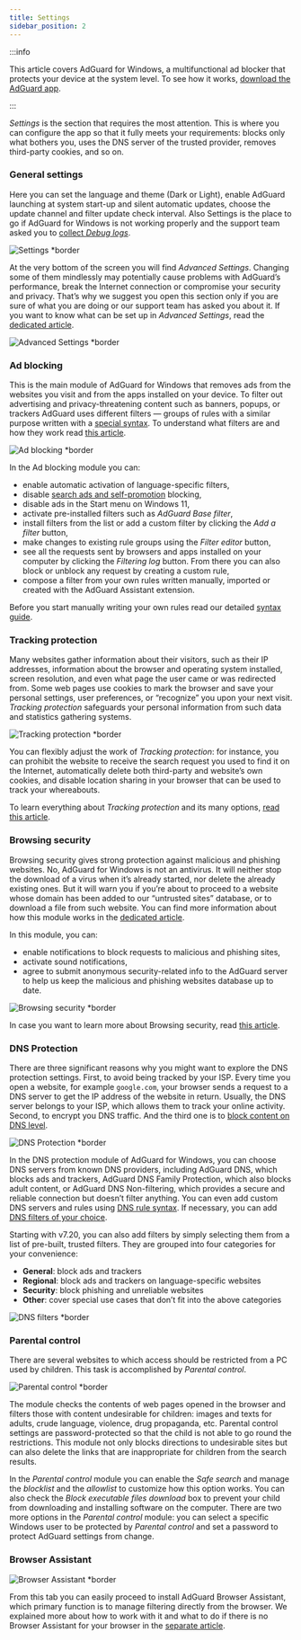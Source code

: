```yaml
---
title: Settings
sidebar_position: 2
---
```


:::info

This article covers AdGuard for Windows, a multifunctional ad blocker that protects your device at the system level. To see how it works, [download the AdGuard app](https://agrd.io/download-kb-adblock).

:::

*Settings* is the section that requires the most attention. This is where you can configure the app so that it fully meets your requirements: blocks only what bothers you, uses the DNS server of the trusted provider, removes third-party cookies, and so on.

### General settings

Here you can set the language and theme (Dark or Light), enable AdGuard launching at system start-up and silent automatic updates, choose the update channel and filter update check interval. Also Settings is the place to go if AdGuard for Windows is not working properly and the support team asked you to [collect *Debug logs*](/adguard-for-windows/solving-problems/adguard-logs.md).

![Settings *border](https://cdn.adtidy.org/content/kb/ad_blocker/windows/settings/general_settings.png)

At the very bottom of the screen you will find *Advanced Settings*. Changing some of them mindlessly may potentially cause problems with AdGuard’s performance, break the Internet connection or compromise your security and privacy. That’s why we suggest you open this section only if you are sure of what you are doing or our support team has asked you about it. If you want to know what can be set up in *Advanced Settings*, read the [dedicated article](/adguard-for-windows/solving-problems/low-level-settings.md).

![Advanced Settings *border](https://cdn.adtidy.org/content/kb/ad_blocker/windows/settings/advanced_settings.png)

### Ad blocking

This is the main module of AdGuard for Windows that removes ads from the websites you visit and from the apps installed on your device. To filter out advertising and privacy-threatening content such as banners, popups, or trackers AdGuard uses different filters — groups of rules with a similar purpose written with a [special syntax](/general/ad-filtering/create-own-filters). To understand what filters are and how they work read [this article](/general/ad-filtering/how-ad-blocking-works).

![Ad blocking *border](https://cdn.adtidy.org/content/kb/ad_blocker/windows/settings/ad_blocking.png)

In the Ad blocking module you can:

- enable automatic activation of language-specific filters,
- disable [search ads and self-promotion](/general/ad-filtering/search-ads) blocking,
- disable ads in the Start menu on Windows 11,
- activate pre-installed filters such as *AdGuard Base filter*,
- install filters from the list or add a custom filter by clicking the *Add a filter* button,
- make changes to existing rule groups using the *Filter editor* button,
- see all the requests sent by browsers and apps installed on your computer by clicking the *Filtering log* button. From there you can also block or unblock any request by creating a custom rule,
- compose a filter from your own rules written manually, imported or created with the AdGuard Assistant extension.

Before you start manually writing your own rules read our detailed [syntax guide](/general/ad-filtering/create-own-filters).

### Tracking protection

Many websites gather information about their visitors, such as their IP addresses, information about the browser and operating system installed, screen resolution, and even what page the user came or was redirected from. Some web pages use cookies to mark the browser and save your personal settings, user preferences, or “recognize” you upon your next visit. *Tracking protection* safeguards your personal information from such data and statistics gathering systems.

![Tracking protection *border](https://cdn.adtidy.org/content/kb/ad_blocker/windows/settings/tracking_protection.png)

You can flexibly adjust the work of *Tracking protection*: for instance, you can prohibit the website to receive the search request you used to find it on the Internet, automatically delete both third-party and website’s own cookies, and disable location sharing in your browser that can be used to track your whereabouts.

To learn everything about *Tracking protection* and its many options, [read this article](/general/stealth-mode).

### Browsing security

Browsing security gives strong protection against malicious and phishing websites. No, AdGuard for Windows is not an antivirus. It will neither stop the download of a virus when it’s already started, nor delete the already existing ones. But it will warn you if you’re about to proceed to a website whose domain has been added to our “untrusted sites” database, or to download a file from such website. You can find more information about how this module works in the [dedicated article](/general/browsing-security).

In this module, you can:

- enable notifications to block requests to malicious and phishing sites,
- activate sound notifications,
- agree to submit anonymous security-related info to the AdGuard server to help us keep the malicious and phishing websites database up to date.

![Browsing security *border](https://cdn.adtidy.org/content/kb/ad_blocker/windows/settings/browsing_security.png)

In case you want to learn more about Browsing security, read [this article](/general/browsing-security).

### DNS Protection

There are three significant reasons why you might want to explore the DNS protection settings. First, to avoid being tracked by your ISP. Every time you open a website, for example `google.com`, your browser sends a request to a DNS server to get the IP address of the website in return. Usually, the DNS server belongs to your ISP, which allows them to track your online activity. Second, to encrypt you DNS traffic. And the third one is to [block content on DNS level](https://adguard-dns.io/kb/general/dns-filtering/).

![DNS Protection *border](https://cdn.adtidy.org/content/kb/ad_blocker/windows/settings/dns_protection.png)

In the DNS protection module of AdGuard for Windows, you can choose DNS servers from known DNS providers, including AdGuard DNS, which blocks ads and trackers, AdGuard DNS Family Protection, which also blocks adult content, or AdGuard DNS Non-filtering, which provides a secure and reliable connection but doesn’t filter anything. You can even add custom DNS servers and rules using [DNS rule syntax](https://adguard-dns.io/kb/general/dns-filtering-syntax/). If necessary, you can add [DNS filters of your choice](https://filterlists.com).

Starting with v7.20, you can also add filters by simply selecting them from a list of pre-built, trusted filters. They are grouped into four categories for your convenience:

- **General**: block ads and trackers
- **Regional**: block ads and trackers on language-specific websites
- **Security**: block phishing and unreliable websites
- **Other**: cover special use cases that don’t fit into the above categories

![DNS filters *border](https://cdn.adtidy.org/content/release_notes/ad_blocker/windows/v7.20/dns_filters/en.png)

### Parental control

There are several websites to which access should be restricted from a PC used by children. This task is accomplished by *Parental control*.

![Parental control *border](https://cdn.adtidy.org/content/kb/ad_blocker/windows/settings/parental_control.png)

The module checks the contents of web pages opened in the browser and filters those with content undesirable for children: images and texts for adults, crude language, violence, drug propaganda, etc. Parental control settings are password-protected so that the child is not able to go round the restrictions. This module not only blocks directions to undesirable sites but can also delete the links that are inappropriate for children from the search results.

In the *Parental control* module you can enable the *Safe search* and manage the *blocklist* and the *allowlist* to customize how this option works. You can also check the *Block executable files download* box to prevent your child from downloading and installing software on the computer. There are two more options in the *Parental control* module: you can select a specific Windows user to be protected by *Parental control* and set a password to protect AdGuard settings from change.

### Browser Assistant

![Browser Assistant *border](https://cdn.adtidy.org/content/kb/ad_blocker/windows/settings/browser_assistant.png)

From this tab you can easily proceed to install AdGuard Browser Assistant, which primary function is to manage filtering directly from the browser. We explained more about how to work with it and what to do if there is no Browser Assistant for your browser in the [separate article](/adguard-for-windows/browser-assistant.md).
